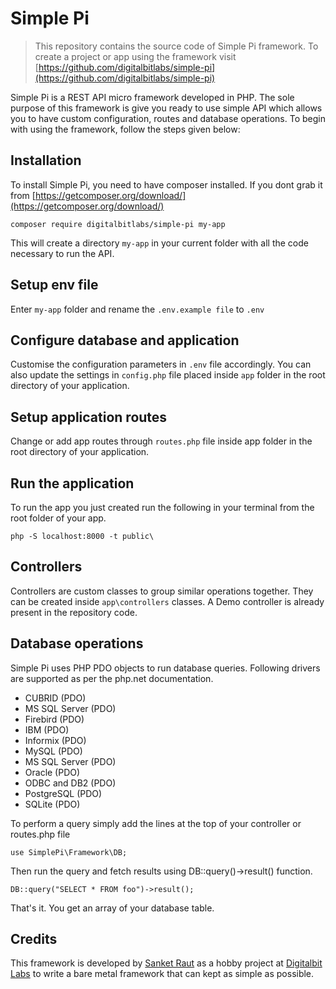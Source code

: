 # Simple Pi
> This repository contains the source code of Simple Pi framework. To create a project or app using the framework visit [https://github.com/digitalbitlabs/simple-pi](https://github.com/digitalbitlabs/simple-pi) 
 
Simple Pi is a REST API micro framework developed in PHP. The sole purpose of this framework is give you ready to use simple API which allows you to have custom configuration, routes and database operations. To begin with using the framework, follow the steps given below:

## Installation
To install Simple Pi, you need to have composer installed. If you dont grab it from [https://getcomposer.org/download/](https://getcomposer.org/download/)

`composer require digitalbitlabs/simple-pi my-app`

This will create a directory `my-app` in your current folder with all the code necessary to run the API.

## Setup env file
Enter `my-app` folder and rename the `.env.example file` to `.env`

## Configure database and application
Customise the configuration parameters in `.env` file accordingly. You can also update the settings in `config.php` file placed inside `app` folder in the root directory of your application.

## Setup application routes
Change or add app routes through `routes.php` file inside app folder in the root directory of your application.

## Run the application
To run the app you just created run the following in your terminal from the root folder of your app.

`php -S localhost:8000 -t public\`

## Controllers
Controllers are custom classes to group similar operations together. They can be created inside `app\controllers` classes. A Demo controller is already present in the repository code.

## Database operations
Simple Pi uses PHP PDO objects to run database queries. Following drivers are supported as per the php.net documentation.

* CUBRID (PDO)
* MS SQL Server (PDO)
* Firebird (PDO)
* IBM (PDO)
* Informix (PDO)
* MySQL (PDO)
* MS SQL Server (PDO)
* Oracle (PDO)
* ODBC and DB2 (PDO)
* PostgreSQL (PDO)
* SQLite (PDO) 

To perform a query simply add the lines at the top of your controller or routes.php file

`use SimplePi\Framework\DB;`

Then run the query and fetch results using DB::query()->result() function.

`DB::query("SELECT * FROM foo")->result();`

That's it. You get an array of your database table.

## Credits
This framework is developed by [Sanket Raut](https://twitter.com/sanketmraut) as a hobby project at [Digitalbit Labs](https://digitalbit.in) to write a bare metal framework that can kept as simple as possible.